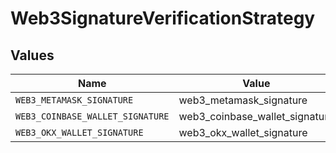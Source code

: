 # Web3SignatureVerificationStrategy


## Values

| Name                             | Value                            |
| -------------------------------- | -------------------------------- |
| `WEB3_METAMASK_SIGNATURE`        | web3_metamask_signature          |
| `WEB3_COINBASE_WALLET_SIGNATURE` | web3_coinbase_wallet_signature   |
| `WEB3_OKX_WALLET_SIGNATURE`      | web3_okx_wallet_signature        |